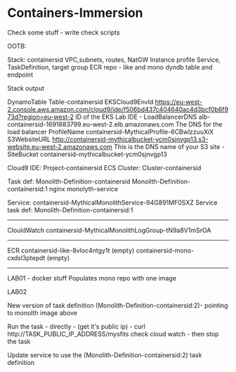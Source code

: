 # Containers-Immersion

Check some stuff - write check scripts

OOTB:

Stack: containersid
VPC,subnets, routes, NatGW
Instance  profile
Service, TaskDefinition, target group
ECR repo - like and mono
dyndb table and endpoint


Stack output

DynamoTable	    Table-containersid
EKSCloud9EnvId	https://eu-west-2.console.aws.amazon.com/cloud9/ide/f506bd437c404640ac4d3bcf0b6f973d?region=eu-west-2	ID of the EKS Lab IDE	-
LoadBalancerDNS	alb-containersid-1691883799.eu-west-2.elb.amazonaws.com	The DNS for the load balancer
ProfileName	    containersid-MythicalProfile-6CBwlzzuuXiX
S3WebsiteURL	http://containersid-mythicalbucket-ycm0sjnvgp13.s3-website.eu-west-2.amazonaws.com	This is the DNS name of your S3 site	-
SiteBucket	    containersid-mythicalbucket-ycm0sjnvgp13	



Cloud9 IDE:  Project-containersid
ECS Cluster: Cluster-containersid

Task def:  Monolith-Definition-containersid
Monolith-Definition-containersid:1 nginx    monolyth-service

Service: containersid-MythicalMonolithService-94G891MF0SXZ
Service task def: Monolith-Definition-containersid:1

---

ClouldWatch
containersid-MythicalMonolithLogGroup-tN9a8V1mSrOA

---
ECR
containersid-like-8vloc4ntgy1t  (empty)
containersid-mono-cxdsl3ptepdt  (empty)

-----

LAB01 - docker stuff
Populates mono repo with one image 

LAB02

New version of task definition (Monolith-Definition-containersid:2)- pointing to monolth image above

Run the task - directly - (get it's public ip) - curl http://TASK_PUBLIC_IP_ADDRESS/mysfits
check cloud watch - then stop the task

Update service to use the (Monolith-Definition-containersid:2) task definition
